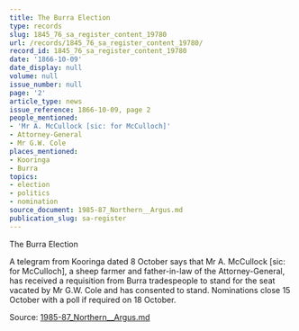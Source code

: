 ```yaml
---
title: The Burra Election
type: records
slug: 1845_76_sa_register_content_19780
url: /records/1845_76_sa_register_content_19780/
record_id: 1845_76_sa_register_content_19780
date: '1866-10-09'
date_display: null
volume: null
issue_number: null
page: '2'
article_type: news
issue_reference: 1866-10-09, page 2
people_mentioned:
- 'Mr A. McCullock [sic: for McCulloch]'
- Attorney-General
- Mr G.W. Cole
places_mentioned:
- Kooringa
- Burra
topics:
- election
- politics
- nomination
source_document: 1985-87_Northern__Argus.md
publication_slug: sa-register
---
```


The Burra Election

A telegram from Kooringa dated 8 October says that Mr A. McCullock [sic: for McCulloch], a sheep farmer and father-in-law of the Attorney-General, has received a requisition from Burra tradespeople to stand for the seat vacated by Mr G.W. Cole and has consented to stand.  Nominations close 15 October  with a poll if required on 18 October.

Source: [1985-87_Northern__Argus.md](/downloads/markdown/1985-87_Northern__Argus.md)
